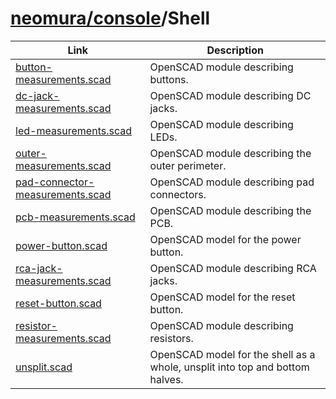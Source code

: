 # [neomura/console](../readme.md)/Shell

| Link                                                                 | Description                                                                  |
| -------------------------------------------------------------------- | ---------------------------------------------------------------------------- |
| [button-measurements.scad](./button-measurements.scad)               | OpenSCAD module describing buttons.                                          |
| [dc-jack-measurements.scad](./dc-jack-measurements.scad)             | OpenSCAD module describing DC jacks.                                         |
| [led-measurements.scad](./led-measurements.scad)                     | OpenSCAD module describing LEDs.                                             |
| [outer-measurements.scad](./ouoter-measurements.scad)                | OpenSCAD module describing the outer perimeter.                              |
| [pad-connector-measurements.scad](./pad-connector-measurements.scad) | OpenSCAD module describing pad connectors.                                   |
| [pcb-measurements.scad](./pcb-measurements.scad)                     | OpenSCAD module describing the PCB.                                          |
| [power-button.scad](./power-button.scad)                             | OpenSCAD model for the power button.                                         |
| [rca-jack-measurements.scad](./rca-jack-measurements.scad)           | OpenSCAD module describing RCA jacks.                                        |
| [reset-button.scad](./reset-button.scad)                             | OpenSCAD model for the reset button.                                         |
| [resistor-measurements.scad](./rca-jack-measurements.scad)           | OpenSCAD module describing resistors.                                        |
| [unsplit.scad](./unsplit.scad)                                       | OpenSCAD model for the shell as a whole, unsplit into top and bottom halves. |
